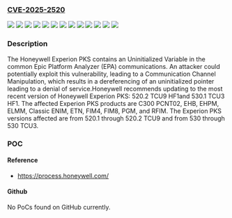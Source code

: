 ### [CVE-2025-2520](https://cve.mitre.org/cgi-bin/cvename.cgi?name=CVE-2025-2520)
![](https://img.shields.io/static/v1?label=Product&message=C300%20PCNT02&color=blue)
![](https://img.shields.io/static/v1?label=Product&message=Classic%20ENIM&color=blue)
![](https://img.shields.io/static/v1?label=Product&message=EHB&color=blue)
![](https://img.shields.io/static/v1?label=Product&message=EHPM&color=blue)
![](https://img.shields.io/static/v1?label=Product&message=ELMM&color=blue)
![](https://img.shields.io/static/v1?label=Product&message=ETN&color=blue)
![](https://img.shields.io/static/v1?label=Product&message=FIM4&color=blue)
![](https://img.shields.io/static/v1?label=Product&message=FIM8&color=blue)
![](https://img.shields.io/static/v1?label=Product&message=PGM&color=blue)
![](https://img.shields.io/static/v1?label=Product&message=RFIM&color=blue)
![](https://img.shields.io/static/v1?label=Version&message=520.1%20&color=brightgreen)
![](https://img.shields.io/static/v1?label=Version&message=530%20&color=brightgreen)
![](https://img.shields.io/static/v1?label=Vulnerability&message=CWE-457%20Use%20of%20Uninitialized%20Variable&color=brightgreen)

### Description

The Honeywell Experion PKS contains an Uninitialized Variable in the common Epic Platform Analyzer (EPA) communications. An attacker could potentially exploit this vulnerability, leading to a Communication Channel Manipulation, which results in a dereferencing of an uninitialized pointer leading to a denial of service.Honeywell recommends updating to the most recent version of Honeywell Experion PKS: 520.2 TCU9 HF1and 530.1 TCU3 HF1. The affected Experion PKS products are C300 PCNT02, EHB, EHPM, ELMM, Classic ENIM, ETN, FIM4, FIM8, PGM, and RFIM.  The Experion PKS versions affected are from 520.1 through 520.2 TCU9 and from 530 through 530 TCU3.

### POC

#### Reference
- https://process.honeywell.com/

#### Github
No PoCs found on GitHub currently.

